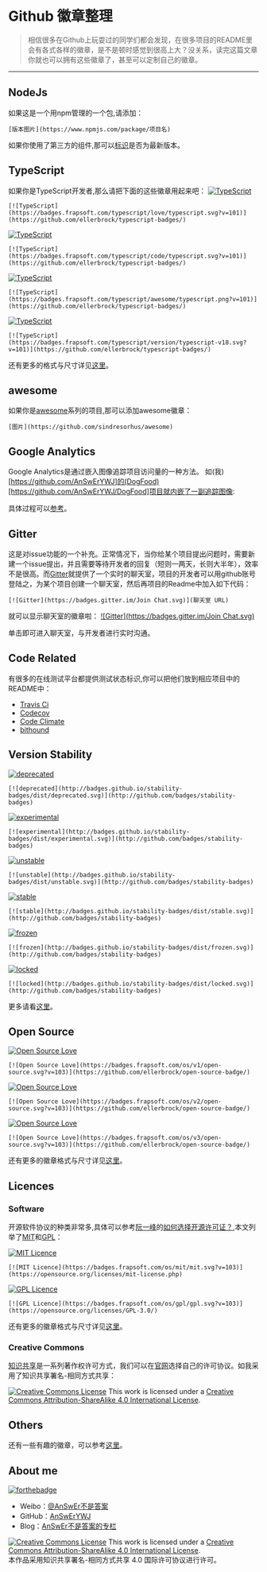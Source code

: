 # Github 徽章整理
> 相信很多在Github上玩耍过的同学们都会发现，在很多项目的README里会有各式各样的徽章，是不是顿时感觉到很高上大？没关系，读完这篇文章你就也可以拥有这些徽章了，甚至可以定制自己的徽章。

-------

## NodeJs
如果这是一个用npm管理的一个包,请添加：
```
[版本图片](https://www.npmjs.com/package/项目名)
```

如果你使用了第三方的组件,那可以[标识](https://david-dm.org/)是否为最新版本。

## TypeScript
如果你是TypeScript开发者,那么请把下面的这些徽章用起来吧：
[![TypeScript](https://badges.frapsoft.com/typescript/love/typescript.svg?v=101)](https://github.com/ellerbrock/typescript-badges/)
```
[![TypeScript](https://badges.frapsoft.com/typescript/love/typescript.svg?v=101)](https://github.com/ellerbrock/typescript-badges/)
```

[![TypeScript](https://badges.frapsoft.com/typescript/code/typescript.svg?v=101)](https://github.com/ellerbrock/typescript-badges/)
```
[![TypeScript](https://badges.frapsoft.com/typescript/code/typescript.svg?v=101)](https://github.com/ellerbrock/typescript-badges/)
```

[![TypeScript](https://badges.frapsoft.com/typescript/awesome/typescript.png?v=101)](https://github.com/ellerbrock/typescript-badges/)
```
[![TypeScript](https://badges.frapsoft.com/typescript/awesome/typescript.png?v=101)](https://github.com/ellerbrock/typescript-badges/)
```

[![TypeScript](https://badges.frapsoft.com/typescript/version/typescript-v18.svg?v=101)](https://github.com/ellerbrock/typescript-badges/)
```
[![TypeScript](https://badges.frapsoft.com/typescript/version/typescript-v18.svg?v=101)](https://github.com/ellerbrock/typescript-badges/)
```
还有更多的格式与尺寸详见[这里](https://github.com/ellerbrock/typescript-badges/)。

## awesome
如果你是[awesome](https://github.com/sindresorhus/awesome)系列的项目,那可以添加awesome徽章：
```
[图片](https://github.com/sindresorhus/awesome)
```

## Google Analytics
Google Analytics是通过嵌入图像追踪项目访问量的一种方法。
如(我)[https://github.com/AnSwErYWJ]的(DogFood)[https://github.com/AnSwErYWJ/DogFood]项目就内嵌了一副追踪图像:

具体过程可以[参考](https://github.com/igrigorik/ga-beacon)。


## Gitter
这是对issue功能的一个补充。正常情况下，当你给某个项目提出问题时，需要新建一个issue提出，并且需要等待开发者的回复（短则一两天，长则大半年），效率不是很高。而[Gitter](https://gitter.im)就提供了一个实时的聊天室，项目的开发者可以用github账号登陆之，为某个项目创建一个聊天室，然后再项目的Readme中加入如下代码：
```
[![Gitter](https://badges.gitter.im/Join Chat.svg)](聊天室 URL)
```
就可以显示聊天室的徽章啦：
[![Gitter](https://badges.gitter.im/Join Chat.svg)](https://gitter.im/AnSwErYWJ/DogFood)  

单击即可进入聊天室，与开发者进行实时沟通。

## Code Related
有很多的在线测试平台都提供测试状态标识,你可以把他们放到相应项目中的README中：
- [Travis Ci](https://travis-ci.org/getting_started)
- [Codecov](https://codecov.io/gh)
- [Code Climate](https://codeclimate.com)
- [bithound](https://www.bithound.io/)

## Version Stability
[![deprecated](http://badges.github.io/stability-badges/dist/deprecated.svg)](http://github.com/badges/stability-badges)
```
[![deprecated](http://badges.github.io/stability-badges/dist/deprecated.svg)](http://github.com/badges/stability-badges)
```
[![experimental](http://badges.github.io/stability-badges/dist/experimental.svg)](http://github.com/badges/stability-badges)
```
[![experimental](http://badges.github.io/stability-badges/dist/experimental.svg)](http://github.com/badges/stability-badges)
```
[![unstable](http://badges.github.io/stability-badges/dist/unstable.svg)](http://github.com/badges/stability-badges)
```
[![unstable](http://badges.github.io/stability-badges/dist/unstable.svg)](http://github.com/badges/stability-badges)
```
[![stable](http://badges.github.io/stability-badges/dist/stable.svg)](http://github.com/badges/stability-badges)
```
[![stable](http://badges.github.io/stability-badges/dist/stable.svg)](http://github.com/badges/stability-badges)
```
[![frozen](http://badges.github.io/stability-badges/dist/frozen.svg)](http://github.com/badges/stability-badges)
```
[![frozen](http://badges.github.io/stability-badges/dist/frozen.svg)](http://github.com/badges/stability-badges)
```
[![locked](http://badges.github.io/stability-badges/dist/locked.svg)](http://github.com/badges/stability-badges)
```
[![locked](http://badges.github.io/stability-badges/dist/locked.svg)](http://github.com/badges/stability-badges)
```
更多请看[这里](https://github.com/badges/stability-badges)。

## Open Source
[![Open Source Love](https://badges.frapsoft.com/os/v1/open-source.svg?v=103)](https://github.com/ellerbrock/open-source-badge/)  
```
[![Open Source Love](https://badges.frapsoft.com/os/v1/open-source.svg?v=103)](https://github.com/ellerbrock/open-source-badge/)    
```

[![Open Source Love](https://badges.frapsoft.com/os/v2/open-source.svg?v=103)](https://github.com/ellerbrock/open-source-badge/)    
```
[![Open Source Love](https://badges.frapsoft.com/os/v2/open-source.svg?v=103)](https://github.com/ellerbrock/open-source-badge/)    
```

[![Open Source Love](https://badges.frapsoft.com/os/v3/open-source.svg?v=103)](https://github.com/ellerbrock/open-source-badge/)    
```
[![Open Source Love](https://badges.frapsoft.com/os/v3/open-source.svg?v=103)](https://github.com/ellerbrock/open-source-badge/)    
```

还有更多的徽章格式与尺寸详见[这里](https://github.com/ellerbrock/open-source-badges)。

## Licences
### Software 
开源软件协议的种类非常多,具体可以参考[阮一峰](https://github.com/ruanyf)的[如何选择开源许可证？](http://www.ruanyifeng.com/blog/2011/05/how_to_choose_free_software_licenses.html),本文列举了[MIT](https://opensource.org/licenses/mit-license.php)和[GPL](https://opensource.org/licenses/GPL-3.0/)：

[![MIT Licence](https://badges.frapsoft.com/os/mit/mit.svg?v=103)](https://opensource.org/licenses/mit-license.php)   
```
[![MIT Licence](https://badges.frapsoft.com/os/mit/mit.svg?v=103)](https://opensource.org/licenses/mit-license.php)   
```

[![GPL Licence](https://badges.frapsoft.com/os/gpl/gpl.svg?v=103)](https://opensource.org/licenses/GPL-3.0/)  
```
[![GPL Licence](https://badges.frapsoft.com/os/gpl/gpl.svg?v=103)](https://opensource.org/licenses/GPL-3.0/)  
```
还有更多的徽章格式与尺寸详见[这里](https://github.com/ellerbrock/open-source-badges)。

### Creative Commons
[知识共享](https://zh.wikipedia.org/wiki/%E5%88%9B%E4%BD%9C%E5%85%B1%E7%94%A8)是一系列著作权许可方式，我们可以在[官网](https://creativecommons.org/choose/#metadata)选择自己的许可协议。如我采用了知识共享署名-相同方式共享：  

<a rel="license" href="http://creativecommons.org/licenses/by-sa/4.0/"><img alt="Creative Commons License" style="border-width:0" src="https://i.creativecommons.org/l/by-sa/4.0/88x31.png" /></a> This work is licensed under a <a rel="license" href="http://creativecommons.org/licenses/by-sa/4.0/">Creative Commons Attribution-ShareAlike 4.0 International License</a>.

## Others
还有一些有趣的徽章，可以参考[这里](http://forthebadge.com/)。

## About me
[![forthebadge](http://forthebadge.com/images/badges/ages-20-30.svg)](http://forthebadge.com)
- Weibo：[@AnSwEr不是答案](http://weibo.com/1783591593)
- GitHub：[AnSwErYWJ](https://github.com/AnSwErYWJ)
- Blog：[AnSwEr不是答案的专栏](http://blog.csdn.net/u011192270)

<a rel="license" href="http://creativecommons.org/licenses/by-sa/4.0/"><img alt="Creative Commons License" style="border-width:0" src="https://i.creativecommons.org/l/by-sa/4.0/88x31.png" /></a> This work is licensed under a <a rel="license" href="http://creativecommons.org/licenses/by-sa/4.0/">Creative Commons Attribution-ShareAlike 4.0 International License</a>.  
本作品采用知识共享署名-相同方式共享 4.0 国际许可协议进行许可。